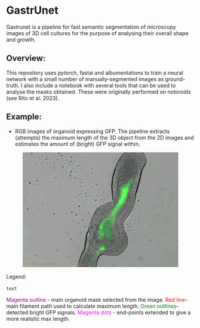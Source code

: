 

# GastrUnet
Gastrunet is a pipeline for fast semantic segmentation of microscopy images of 3D cell cultures for the purpose of analysing their overall shape and growth. 


## Overview:
This repository uses pytorch, fastai and albumentations to train a neural network with a small number of manually-segmented images as ground-truth. I also include a notebook with several tools that can be used to analyse the masks obtained. These were originally performed on notoroids (see Rito et al. 2023).


## Example:
* RGB images of organoid expressing GFP. 
The pipeline extracts (attempts) the maximum length of the 3D object from the 2D images and estimates the amount of (bright) GFP signal within. 

<p align="center">
  <img src="https://github.com/tiagu/gastrunet/blob/main/example_GFP/demo.gif" alt="alt-text">
</p>

Legend:

<code style="color : name_color">text</code>

<span style="color:darkmagenta;"> Magenta outline </span>- main organoid mask selected from the image. 
<font color="red">Red line</font>- main filament path used to calculate maximum length.
<font color="green"> Green outlines</font>- detected bright GFP signals.
<font color="magenta">Magenta dots </font>- end-points extended to give a more realistic max length.
